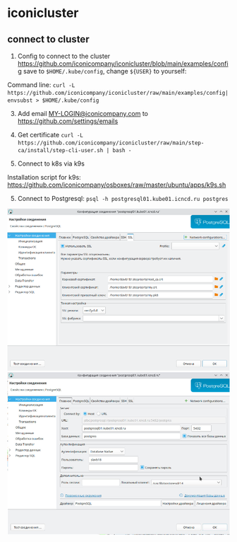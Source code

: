 # iconicluster

## connect to cluster
1. Config to connect to the cluster
https://github.com/iconicompany/iconicluster/blob/main/examples/config
save to `$HOME/.kube/config`, change `${USER}` to yourself:

Command line:
`curl -L https://github.com/iconicompany/iconicluster/raw/main/examples/config|envsubst > $HOME/.kube/config`

3. Add email MY-LOGIN@iconicompany.com to https://github.com/settings/emails
4. Get certificate `curl -L https://github.com/iconicompany/iconicluster/raw/main/step-ca/install/step-cli-user.sh | bash -`

5. Connect to k8s via k9s

Installation script for k9s: https://github.com/iconicompany/osboxes/raw/master/ubuntu/apps/k9s.sh

5. Connect to Postgresql: `psql -h postgresql01.kube01.icncd.ru postgres`

![dbeaver01.jpg](docs/dbeaver01.jpg)
![dbeaver02.jpg](docs/dbeaver02.jpg)
